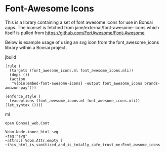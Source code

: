 Font-Awesome Icons
==================

This is a library containing a set of font awesome icons for use in Bonsai apps. The iconset is fetched
from jane/external/font-awesome-icons which itself is pulled from <https://github.com/FortAwesome/Font-Awesome>

Below is example usage of using an svg icon from the font_awesome_icons library within a Bonsai project. 

jbuild
```
(rule (
  (targets (font_awesome_icons.ml font_awesome_icons.mli))
  (deps ())
  (action
   "%{bin:embed-font-awesome-icons} -output font_awesome_icons brands-amazon-pay")))

(enforce_style (
  (exceptions (font_awesome_icons.ml font_awesome_icons.mli)) (let_syntax ())))

```

ml
```
open Bonsai_web.Cont 

Vdom.Node.inner_html_svg 
~tag:"svg"
~attrs:[ Vdom.Attr.empty ]
~this_html_is_sanitized_and_is_totally_safe_trust_me:Font_awsome_icons.brands_amazon_pay_dot_svg
```
 
